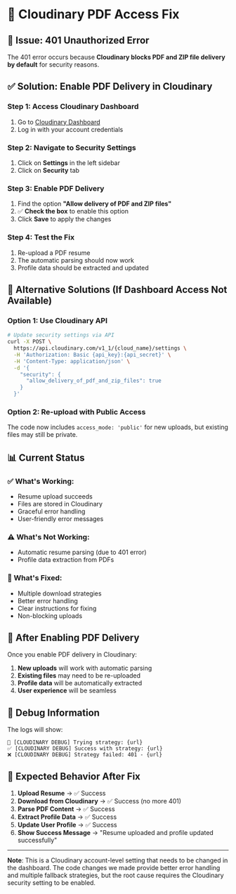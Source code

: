 # 🔧 **Cloudinary PDF Access Fix**

## 🚨 **Issue: 401 Unauthorized Error**

The 401 error occurs because **Cloudinary blocks PDF and ZIP file delivery by default** for security reasons.

## ✅ **Solution: Enable PDF Delivery in Cloudinary**

### **Step 1: Access Cloudinary Dashboard**
1. Go to [Cloudinary Dashboard](https://cloudinary.com/console)
2. Log in with your account credentials

### **Step 2: Navigate to Security Settings**
1. Click on **Settings** in the left sidebar
2. Click on **Security** tab

### **Step 3: Enable PDF Delivery**
1. Find the option **"Allow delivery of PDF and ZIP files"**
2. ✅ **Check the box** to enable this option
3. Click **Save** to apply the changes

### **Step 4: Test the Fix**
1. Re-upload a PDF resume
2. The automatic parsing should now work
3. Profile data should be extracted and updated

## 🔄 **Alternative Solutions (If Dashboard Access Not Available)**

### **Option 1: Use Cloudinary API**
```bash
# Update security settings via API
curl -X POST \
  https://api.cloudinary.com/v1_1/{cloud_name}/settings \
  -H 'Authorization: Basic {api_key}:{api_secret}' \
  -H 'Content-Type: application/json' \
  -d '{
    "security": {
      "allow_delivery_of_pdf_and_zip_files": true
    }
  }'
```

### **Option 2: Re-upload with Public Access**
The code now includes `access_mode: 'public'` for new uploads, but existing files may still be private.

## 📊 **Current Status**

### **✅ What's Working:**
- Resume upload succeeds
- Files are stored in Cloudinary
- Graceful error handling
- User-friendly error messages

### **⚠️ What's Not Working:**
- Automatic resume parsing (due to 401 error)
- Profile data extraction from PDFs

### **🔧 What's Fixed:**
- Multiple download strategies
- Better error handling
- Clear instructions for fixing
- Non-blocking uploads

## 🚀 **After Enabling PDF Delivery**

Once you enable PDF delivery in Cloudinary:

1. **New uploads** will work with automatic parsing
2. **Existing files** may need to be re-uploaded
3. **Profile data** will be automatically extracted
4. **User experience** will be seamless

## 📝 **Debug Information**

The logs will show:
```
🔄 [CLOUDINARY DEBUG] Trying strategy: {url}
✅ [CLOUDINARY DEBUG] Success with strategy: {url}
❌ [CLOUDINARY DEBUG] Strategy failed: 401 - {url}
```

## 🎯 **Expected Behavior After Fix**

1. **Upload Resume** → ✅ Success
2. **Download from Cloudinary** → ✅ Success (no more 401)
3. **Parse PDF Content** → ✅ Success
4. **Extract Profile Data** → ✅ Success
5. **Update User Profile** → ✅ Success
6. **Show Success Message** → "Resume uploaded and profile updated successfully"

---

**Note**: This is a Cloudinary account-level setting that needs to be changed in the dashboard. The code changes we made provide better error handling and multiple fallback strategies, but the root cause requires the Cloudinary security setting to be enabled.

